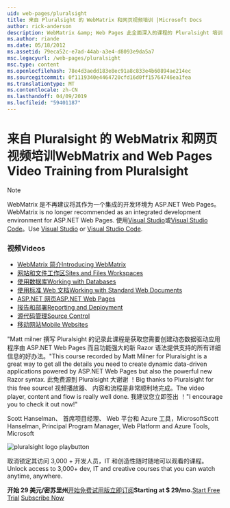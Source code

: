 ```yaml
---
uid: web-pages/pluralsight
title: 来自 Pluralsight 的 WebMatrix 和网页视频培训 |Microsoft Docs
author: rick-anderson
description: WebMatrix &amp; Web Pages 此全面深入的课程的 Pluralsight 培训将帮助你启动并运行使用 WebMatrix 和 ASP.NET Web Pages。 它涵盖了 everythi...
ms.author: riande
ms.date: 05/18/2012
ms.assetid: 79eca52c-e7ad-44ab-a3e4-d8093e9da5a7
msc.legacyurl: /web-pages/pluralsight
msc.type: content
ms.openlocfilehash: 78e4d3aedd183e8ec91a8c833e4b60894ae214ec
ms.sourcegitcommit: 0f1119340e4464720cfd16d0ff15764746ea1fea
ms.translationtype: MT
ms.contentlocale: zh-CN
ms.lasthandoff: 04/09/2019
ms.locfileid: "59401187"
---
```

# <a name="webmatrix-and-web-pages-video-training-from-pluralsight"></a><span data-ttu-id="fb285-104">来自 Pluralsight 的 WebMatrix 和网页视频培训</span><span class="sxs-lookup"><span data-stu-id="fb285-104">WebMatrix and Web Pages Video Training from Pluralsight</span></span>


> [!NOTE] 
> <span data-ttu-id="fb285-105">WebMatrix 是不再建议将其作为一个集成的开发环境为 ASP.NET Web Pages。</span><span class="sxs-lookup"><span data-stu-id="fb285-105">WebMatrix is no longer recommended as an integrated development environment for ASP.NET Web Pages.</span></span> <span data-ttu-id="fb285-106">使用[Visual Studio](xref:aspnet/web-pages/overview/getting-started/program-asp-net-web-pages-in-visual-studio)或[Visual Studio Code](https://code.visualstudio.com/)。</span><span class="sxs-lookup"><span data-stu-id="fb285-106">Use [Visual Studio](xref:aspnet/web-pages/overview/getting-started/program-asp-net-web-pages-in-visual-studio) or [Visual Studio Code](https://code.visualstudio.com/).</span></span>

### <a name="videos"></a><span data-ttu-id="fb285-107">视频</span><span class="sxs-lookup"><span data-stu-id="fb285-107">Videos</span></span>

- [<span data-ttu-id="fb285-108">WebMatrix 简介</span><span class="sxs-lookup"><span data-stu-id="fb285-108">Introducing WebMatrix</span></span>](https://pluralsight.com/training/Player?author=matt-milner&name=webmatrix-introduction-m1&mode=live&clip=0&course=webmatrix-introduction)
- [<span data-ttu-id="fb285-109">网站和文件工作区</span><span class="sxs-lookup"><span data-stu-id="fb285-109">Sites and Files Workspaces</span></span>](https://pluralsight.com/training/Player?author=matt-milner&name=webmatrix-introduction-m2&mode=live&clip=0&course=webmatrix-introduction)
- [<span data-ttu-id="fb285-110">使用数据库</span><span class="sxs-lookup"><span data-stu-id="fb285-110">Working with Databases</span></span>](https://pluralsight.com/training/Player?author=matt-milner&name=webmatrix-introduction-m3&mode=live&clip=0&course=webmatrix-introduction)
- [<span data-ttu-id="fb285-111">使用标准 Web 文档</span><span class="sxs-lookup"><span data-stu-id="fb285-111">Working with Standard Web Documents</span></span>](https://pluralsight.com/training/Player?author=matt-milner&name=webmatrix-introduction-m4&mode=live&clip=0&course=webmatrix-introduction)
- [<span data-ttu-id="fb285-112">ASP.NET 网页</span><span class="sxs-lookup"><span data-stu-id="fb285-112">ASP.NET Web Pages</span></span>](https://pluralsight.com/training/Player?author=matt-milner&name=webmatrix-introduction-m5&mode=live&clip=0&course=webmatrix-introduction)
- [<span data-ttu-id="fb285-113">报告和部署</span><span class="sxs-lookup"><span data-stu-id="fb285-113">Reporting and Deployment</span></span>](https://pluralsight.com/training/Player?author=matt-milner&name=webmatrix-introduction-m8&mode=live&clip=0&course=webmatrix-introduction)
- [<span data-ttu-id="fb285-114">源代码管理</span><span class="sxs-lookup"><span data-stu-id="fb285-114">Source Control</span></span>](https://pluralsight.com/training/Player?author=matt-milner&name=webmatrix-introduction-m9&mode=live&clip=0&course=webmatrix-introduction)
- [<span data-ttu-id="fb285-115">移动网站</span><span class="sxs-lookup"><span data-stu-id="fb285-115">Mobile Websites</span></span>](https://pluralsight.com/training/Player?author=matt-milner&name=webmatrix-introduction-m10&mode=live&clip=0&course=webmatrix-introduction)


<span data-ttu-id="fb285-116">"Matt milner 撰写 Pluralsight 的记录此课程是获取您需要创建动态数据驱动应用程序由 ASP.NET Web Pages 而且功能强大的新 Razor 语法提供支持的所有详细信息的好办法。</span><span class="sxs-lookup"><span data-stu-id="fb285-116">"This course recorded by Matt Milner for Pluralsight is a great way to get all the details you need to create dynamic data-driven applications powered by ASP.NET Web Pages but also the powerful new Razor syntax.</span></span> <span data-ttu-id="fb285-117">此免费源到 Pluralsight 大谢谢 ！</span><span class="sxs-lookup"><span data-stu-id="fb285-117">Big thanks to Pluralsight for this free source!</span></span> <span data-ttu-id="fb285-118">视频播放器、 内容和流程是非常顺利地完成。</span><span class="sxs-lookup"><span data-stu-id="fb285-118">The video player, content and flow is really well done.</span></span> <span data-ttu-id="fb285-119">我建议您立即签出 ！"</span><span class="sxs-lookup"><span data-stu-id="fb285-119">I encourage you to check it out now!"</span></span>

<span data-ttu-id="fb285-120">Scott Hanselman、 首席项目经理、 Web 平台和 Azure 工具，Microsoft</span><span class="sxs-lookup"><span data-stu-id="fb285-120">Scott Hanselman, Principal Program Manager, Web Platform and Azure Tools, Microsoft</span></span>


![pluralsight logo playbutton](pluralsight/_static/image1.png)

<span data-ttu-id="fb285-122">取消锁定其访问 3,000 + 开发人员，IT 和创造性随时随地可以观看的课程。</span><span class="sxs-lookup"><span data-stu-id="fb285-122">Unlock access to 3,000+ dev, IT and creative courses that you can watch anytime, anywhere.</span></span>

<span data-ttu-id="fb285-123">**开始 29 美元/密苏里州**[开始免费试用版](https://pluralsight.com/microsoft/olt/subscribe/SubscriptionRedirector.aspx?freetrial=true&amp;utm_source=microsoft&amp;utm_medium=sponsored-page&amp;utm_content=webmatrix&amp;utm_campaign=microsoft-sponsored-course)[立即订阅](https://pluralsight.com/microsoft/OLT/subscriptions.aspx?utm_source=microsoft&amp;utm_medium=sponsored-page&amp;utm_content=webmatrix&amp;utm_campaign=microsoft-sponsored-course)</span><span class="sxs-lookup"><span data-stu-id="fb285-123">**Starting at $ 29/mo.**[Start Free Trial](https://pluralsight.com/microsoft/olt/subscribe/SubscriptionRedirector.aspx?freetrial=true&amp;utm_source=microsoft&amp;utm_medium=sponsored-page&amp;utm_content=webmatrix&amp;utm_campaign=microsoft-sponsored-course) [Subscribe Now](https://pluralsight.com/microsoft/OLT/subscriptions.aspx?utm_source=microsoft&amp;utm_medium=sponsored-page&amp;utm_content=webmatrix&amp;utm_campaign=microsoft-sponsored-course)</span></span>
